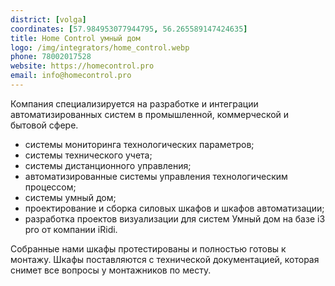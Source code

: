 ```yaml
---
district: [volga]
coordinates: [57.984953077944795, 56.265589147424635]
title: Home Control умный дом
logo: /img/integrators/home_control.webp
phone: 78002017528
website: https://homecontrol.pro
email: info@homecontrol.pro
---
```


Компания специализируется на разработке и интеграции автоматизированных систем в промышленной, коммерческой и бытовой сфере.

* системы мониторинга технологических параметров;
* системы технического учета;
* системы дистанционного управления;
* автоматизированные системы управления технологическим процессом;
* системы умный дом;
* проектирование и сборка силовых шкафов и шкафов автоматизации;
* разработка проектов визуализации для систем Умный дом на базе i3 pro от компании iRidi.

Собранные нами шкафы протестированы и полностью готовы к монтажу. Шкафы поставляются с технической документацией, которая снимет все вопросы у монтажников по месту.
